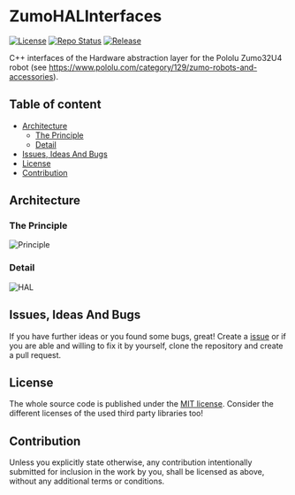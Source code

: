 # ZumoHALInterfaces <!-- omit in toc -->

[![License](https://img.shields.io/badge/license-MIT-blue.svg)](http://choosealicense.com/licenses/mit/)
[![Repo Status](https://www.repostatus.org/badges/latest/wip.svg)](https://www.repostatus.org/#wip)
[![Release](https://img.shields.io/github/release/BlueAndi/ZumoHALInterfaces.svg)](https://github.com/BlueAndi/ZumoHALInterfaces/releases)

C++ interfaces of the Hardware abstraction layer for the Pololu Zumo32U4 robot (see <https://www.pololu.com/category/129/zumo-robots-and-accessories>).

## Table of content <!-- omit in toc -->

- [Architecture](#architecture)
  - [The Principle](#the-principle)
  - [Detail](#detail)
- [Issues, Ideas And Bugs](#issues-ideas-and-bugs)
- [License](#license)
- [Contribution](#contribution)

## Architecture

### The Principle

![Principle](http://www.plantuml.com/plantuml/proxy?cache=no&src=https://raw.githubusercontent.com/BlueAndi/ZumoHALInterfaces/master/doc/uml/Principle.plantuml)

### Detail

![HAL](http://www.plantuml.com/plantuml/proxy?cache=no&src=https://raw.githubusercontent.com/BlueAndi/ZumoHALInterfaces/master/doc/uml/HAL.plantuml)

## Issues, Ideas And Bugs

If you have further ideas or you found some bugs, great! Create a [issue](https://github.com/BlueAndi/ZumoHALInterfaces/issues) or if you are able and willing to fix it by yourself, clone the repository and create a pull request.

## License

The whole source code is published under the [MIT license](http://choosealicense.com/licenses/mit/).
Consider the different licenses of the used third party libraries too!

## Contribution

Unless you explicitly state otherwise, any contribution intentionally submitted for inclusion in the work by you, shall be licensed as above, without any
additional terms or conditions.
